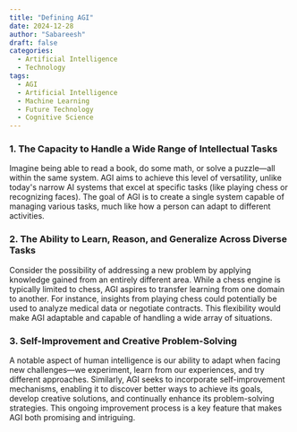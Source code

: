 ```yaml
---
title: "Defining AGI"
date: 2024-12-28
author: "Sabareesh"
draft: false
categories:
  - Artificial Intelligence
  - Technology
tags:
  - AGI
  - Artificial Intelligence
  - Machine Learning
  - Future Technology
  - Cognitive Science
---
```

  
### 1. The Capacity to Handle a Wide Range of Intellectual Tasks

Imagine being able to read a book, do some math, or solve a puzzle—all within the same system. AGI aims to achieve this level of versatility, unlike today's narrow AI systems that excel at specific tasks (like playing chess or recognizing faces). The goal of AGI is to create a single system capable of managing various tasks, much like how a person can adapt to different activities.

### 2. The Ability to Learn, Reason, and Generalize Across Diverse Tasks

Consider the possibility of addressing a new problem by applying knowledge gained from an entirely different area. While a chess engine is typically limited to chess, AGI aspires to transfer learning from one domain to another. For instance, insights from playing chess could potentially be used to analyze medical data or negotiate contracts. This flexibility would make AGI adaptable and capable of handling a wide array of situations.

### 3. Self-Improvement and Creative Problem-Solving

A notable aspect of human intelligence is our ability to adapt when facing new challenges—we experiment, learn from our experiences, and try different approaches. Similarly, AGI seeks to incorporate self-improvement mechanisms, enabling it to discover better ways to achieve its goals, develop creative solutions, and continually enhance its problem-solving strategies. This ongoing improvement process is a key feature that makes AGI both promising and intriguing.

